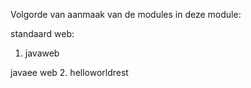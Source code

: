 Volgorde van aanmaak van de modules in deze module:

standaard web:
1. javaweb 
   
javaee web 
2. helloworldrest
